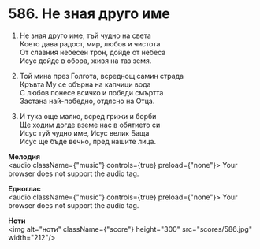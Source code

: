 # 586. Не зная друго име

1. Не зная друго име, тъй чудно на света  
Което дава радост, мир, любов и чистота  
От славния небесен трон, дойде от небеса  
Исус дойде в обора, живя на таз земя.  

2. Той мина през Голгота, всреднощ самин страда  
Кръвта Му се обърна на капчици вода  
С любов понесе всичко и победи смъртта  
Застана най-победно, отдясно на Отца.  

3. И тука още малко, всред грижи и борби  
Ще ходим догде вземе нас в обятието си  
Исус туй чудно име, Исус велик Баща  
Исус ще бъде вечно, пред нашите лица.

**Мелодия**  
<audio className={"music"} controls={true} preload={"none"}>
    <source src="mp3/586.mp3" type="audio/mpeg"/>
    Your browser does not support the audio tag.
</audio>

**Едноглас**  
<audio className={"music"} controls={true} preload={"none"}>
    <source src="transp/586.mp3" type="audio/mpeg"/>
    Your browser does not support the audio tag.
</audio>

**Ноти**  
<img alt="ноти" className={"score"} height="300" src="scores/586.jpg" width="212"/>
